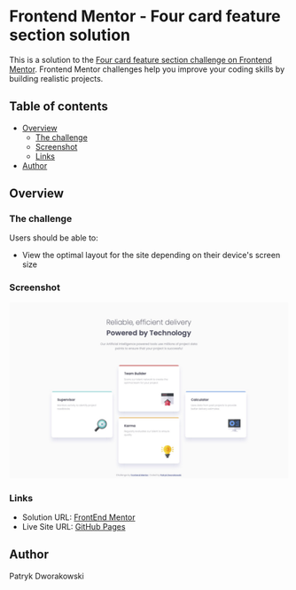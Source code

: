 # Frontend Mentor - Four card feature section solution

This is a solution to the [Four card feature section challenge on Frontend Mentor](https://www.frontendmentor.io/challenges/four-card-feature-section-weK1eFYK). Frontend Mentor challenges help you improve your coding skills by building realistic projects. 

## Table of contents

- [Overview](#overview)
  - [The challenge](#the-challenge)
  - [Screenshot](#screenshot)
  - [Links](#links)
- [Author](#author)

## Overview

### The challenge

Users should be able to:

- View the optimal layout for the site depending on their device's screen size

### Screenshot

![](./screenshot.jpg)

### Links

- Solution URL: [FrontEnd Mentor](https://www.frontendmentor.io/solutions/single-price-grid-component-5QuHq1WgG)
- Live Site URL: [GitHub Pages](https://hoerrin.github.io/FrontendMentor-single-price-grid-component/)

## Author

Patryk Dworakowski
